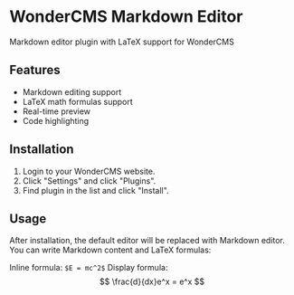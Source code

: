# WonderCMS Markdown Editor
Markdown editor plugin with LaTeX support for WonderCMS

## Features
- Markdown editing support
- LaTeX math formulas support
- Real-time preview
- Code highlighting

## Installation
1. Login to your WonderCMS website.
2. Click "Settings" and click "Plugins".
3. Find plugin in the list and click "Install".

## Usage
After installation, the default editor will be replaced with Markdown editor.
You can write Markdown content and LaTeX formulas:

Inline formula: `$E = mc^2$`
Display formula:
$$
\frac{d}{dx}e^x = e^x
$$
